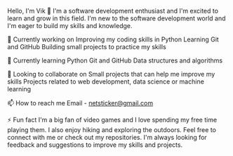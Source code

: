 Hello, I'm Vik 👋
I'm a software development enthusiast and I'm excited to learn and grow in this field. I'm new to the software development world and I'm eager to build my skills and knowledge.

🔭 Currently working on
Improving my coding skills in Python
Learning Git and GitHub
Building small projects to practice my skills

🌱 Currently learning
Python
Git and GitHub
Data structures and algorithms

🤝 Looking to collaborate on
Small projects that can help me improve my skills
Projects related to web development, data science or machine learning

📫 How to reach me
Email - netsticker@gmail.com

⚡ Fun fact
I'm a big fan of video games and I love spending my free time playing them. I also enjoy hiking and exploring the outdoors.
Feel free to connect with me or check out my repositories. I'm always looking for feedback and suggestions to improve my skills and projects.

